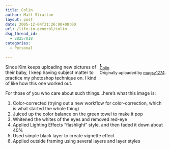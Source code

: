 ```yaml
---
title: Colin
author: Matt Stratton
layout: post
date: 2005-12-04T21:26:00+00:00
url: /life-in-general/colin
dsq_thread_id:
  - 28257018
categories:
  - Personal

---
```

<div style="float:right;margin-left:10px;margin-bottom:10px;">
  <a href="https://www.flickr.com/photos/mugsy/70321658/" title="photo sharing"><img src="https://static.flickr.com/34/70321658_3479c04d8b_m.jpg" alt="" style="border:solid 2px #000000;" /></a> <br /> <span style="font-size:.9em;margin-top:0;"> <a href="https://www.flickr.com/photos/mugsy/70321658/">Colin</a> <br /> Originally uploaded by <a href="https://www.flickr.com/people/mugsy/">mugsy1274</a>. </span>
</div>

Since Kim keeps uploading new pictures of their baby, I keep having subject matter to practice my photoshop technique on. I kind of like how this one worked out. 

For those of you who care about such things&#8230;here&#8217;s what this image is:

1) Color-corrected (trying out a new workflow for color-correction, which is what started the whole thing)  
2) Juiced up the color balance on the green towel to make it pop  
3) Whitened the whites of the eyes and removed red-eye  
4) Applied Lighting Effects &#8220;flashlight&#8221; style, and then faded it down about 40%  
5) Used simple black layer to create vignette effect  
6) Applied outside framing using several layers and layer styles
